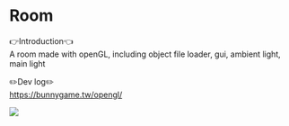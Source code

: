 # Room
👉Introduction👈  
A room made with openGL, including object file loader, gui, ambient light, main light

✏️Dev log✏️  
https://bunnygame.tw/opengl/

[<img src="https://img.youtube.com/vi/eU8p02WpyNk/hqdefault.jpg">](https://youtu.be/eU8p02WpyNk)
